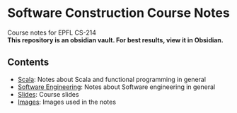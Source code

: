 # Software Construction Course Notes
Course notes for EPFL CS-214  
**This repository is an obsidian vault. For best results, view it in Obsidian.**

## Contents
- [Scala](./Scala/): Notes about Scala and functional programming in general
- [Software Engineering](<./Software Engineering/>): Notes about Software engineering in general
- [Slides](./Slides/): Course slides
- [Images](./Images/): Images used in the notes